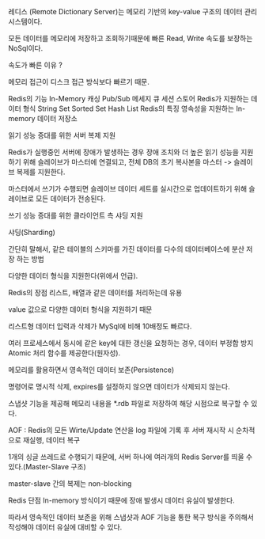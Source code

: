 레디스 (Remote Dictionary Server)는 메모리 기반의 key-value 구조의 데이터 관리 시스템이다.

모든 데이터를 메모리에 저장하고 조회하기때문에 빠른 Read, Write 속도를 보장하는 NoSql이다.

속도가 빠른 이유 ?

메모리 접근이 디스크 접근 방식보다 빠르기 때문.

 
Redis의 기능
In-Memory 캐싱
Pub/Sub 메세지 큐
세션 스토어
Redis가 지원하는 데이터 형식
String
Set
Sorted Set
Hash
List
Redis의 특징
영속성을 지원하는 In-memory 데이터 저장소

읽기 성능 증대를 위한 서버 복제 지원

Redis가 실행중인 서버에 장애가 발생하는 경우 장애 조치와 더 높은 읽기 성능을 지원하기 위해 슬레이브가 마스터에 연결되고, 전체 DB의 초기 복사본을 마스터 -> 슬레이브 복제를 지원한다.

마스터에서 쓰기가 수행되면 슬레이브 데이터 세트를 실시간으로 업데이트하기 위해 슬레이브로 모든 데이터가 전송된다.

쓰기 성능 증대를 위한 클라이언트 측 샤딩 지원

샤딩(Sharding)

간단히 말해서, 같은 테이블의 스키마를 가진 데이터를 다수의 데이터베이스에 분산 저장 하는 방법

다양한 데이터 형식을 지원한다(위에서 언급).
 
Redis의 장점
리스트, 배열과 같은 데이터를 처리하는데 유용

value 값으로 다양한 데이터 형식을 지원하기 때문

리스트형 데이터 입력과 삭제가 MySql에 비해 10배정도 빠르다.

여러 프로세스에서 동시에 같은 key에 대한 갱신을 요청하는 경우, 데이터 부정합 방지 Atomic 처리 함수를 제공한다(원자성).

메모리를 활용하면서 영속적인 데이터 보존(Persistence)

명령어로 명시적 삭제, expires를 설정하지 않으면 데이터가 삭제되지 않는다.

스냅샷 기능을 제공해 메모리 내용을 *.rdb 파일로 저장하여 해당 시점으로 복구할 수 있다.

AOF : Redis의 모든 Wirte/Update 연산을 log 파일에 기록 후 서버 재시작 시 순차적으로 재실행, 데이터 복구

1개의 싱글 쓰레드로 수행되기 때문에, 서버 하나에 여러개의 Redis Server를 띄울 수 있다.(Master-Slave 구조)

master-slave 간의 복제는 non-blocking

 
Redis 단점
In-memory 방식이기 때문에 장애 발생시 데이터 유실이 발생한다.

따라서 영속적인 데이터 보존을 위해 스냅샷과 AOF 기능을 통한 복구 방식을 주의해서 작성해야 데이터 유실에 대비할 수 있다.

 